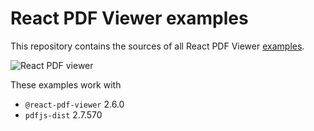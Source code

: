 # React PDF Viewer examples

This repository contains the sources of all React PDF Viewer [examples](https://react-pdf-viewer.dev/examples). 

![React PDF viewer](https://raw.githubusercontent.com/react-pdf-viewer/examples/main/assets/screenshot.png)

These examples work with

* `@react-pdf-viewer` 2.6.0
* `pdfjs-dist` 2.7.570